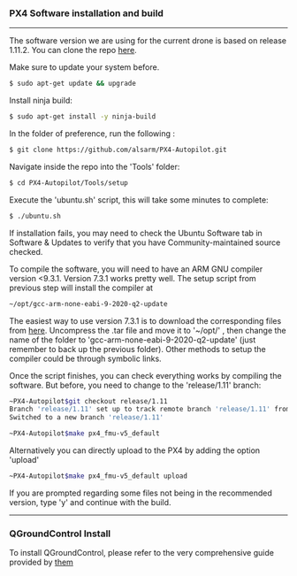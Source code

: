 ### PX4 Software installation and build
---

The software version we are using for the current drone is based on release 1.11.2. You can clone the repo [here](https://github.com/alsarm/PX4-Autopilot.git).

Make sure to update your system before.

```bash
$ sudo apt-get update && upgrade
```

Install ninja build:

```bash
$ sudo apt-get install -y ninja-build
```

In the folder of preference, run the following :

```bash
$ git clone https://github.com/alsarm/PX4-Autopilot.git
```

Navigate inside the repo into the 'Tools' folder:

```bash
$ cd PX4-Autopilot/Tools/setup
```


Execute the 'ubuntu.sh' script, this will take some minutes to complete:

```bash
$ ./ubuntu.sh
```

If installation fails, you may need to check the Ubuntu Software tab in Software & Updates to verify that you have Community-maintained source checked.

To compile  the software, you will need to have an ARM GNU compiler version <9.3.1. Version 7.3.1 works pretty well. The setup script from previous step will install the compiler at

```bash
~/opt/gcc-arm-none-eabi-9-2020-q2-update
```

The easiest way to use version 7.3.1 is to download the corresponding files from [here](https://developer.arm.com/-/media/Files/downloads/gnu-rm/7-2018q2/gcc-arm-none-eabi-7-2018-q2-update-linux.tar.bz2?revision=bc2c96c0-14b5-4bb4-9f18-bceb4050fee7?product=GNU%20Arm%20Embedded%20Toolchain,64-bit,,Linux,7-2018-q2-update). Uncompress the .tar file and move it to '~/opt/' , then change the name of the folder to 'gcc-arm-none-eabi-9-2020-q2-update' (just remember to back up the previous folder). Other methods to setup the compiler could be through symbolic links.

Once the script finishes, you can check everything works by compiling the software. But before, you need to change to the 'release/1.11' branch:
```bash
~PX4-Autopilot$git checkout release/1.11
Branch 'release/1.11' set up to track remote branch 'release/1.11' from 'origin'.
Switched to a new branch 'release/1.11'

~PX4-Autopilot$make px4_fmu-v5_default
```

Alternatively you can directly upload to the PX4 by adding the option 'upload'

```bash
~PX4-Autopilot$make px4_fmu-v5_default upload
```

If you are prompted regarding some files not being in the recommended version, type 'y' and continue with the build.

---

### QGroundControl Install

To install QGroundControl, please refer to the very comprehensive guide provided by [them](https://docs.qgroundcontrol.com/master/en/getting_started/download_and_install.html)

 
